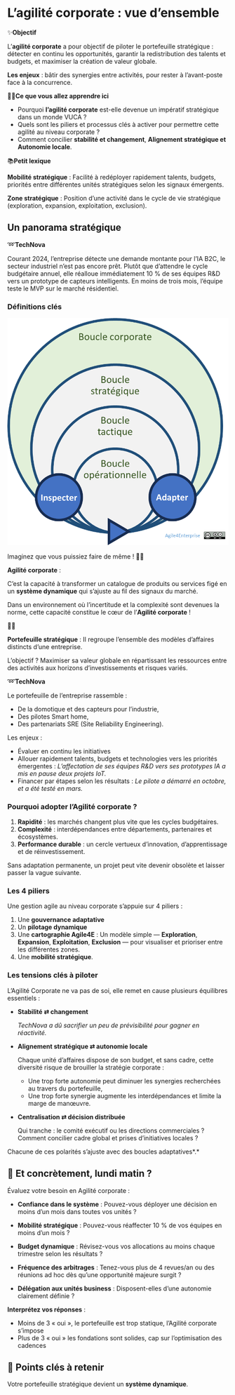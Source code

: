 # L’agilité corporate : vue d’ensemble

✨**Objectif**

L’**agilité corporate** a pour objectif de piloter le portefeuille stratégique : détecter en continu les opportunités, garantir la redistribution des talents et budgets, et maximiser la création de valeur globale.

**Les enjeux** : bâtir des synergies entre activités, pour rester à l’avant-poste face à la concurrence.

🧑‍🎓**Ce que vous allez apprendre ici**

- Pourquoi **l’agilité corporate** est-elle devenue un impératif stratégique dans un monde VUCA ?
- Quels sont les piliers et processus clés à activer pour permettre cette agilité au niveau corporate ?
- Comment concilier **stabilité et changement**, **Alignement stratégique et Autonomie locale**.

📚**Petit lexique**

**Mobilité stratégique** : Facilité à redéployer rapidement talents, budgets, priorités entre différentes unités stratégiques selon les signaux émergents.

**Zone stratégique** : Position d’une activité dans le cycle de vie stratégique (exploration, expansion, exploitation, exclusion).

## Un panorama stratégique

➿**TechNova**

Courant 2024, l’entreprise détecte une demande montante pour l’IA B2C, le secteur industriel n’est pas encore prêt. Plutôt que d’attendre le cycle budgétaire annuel, elle réalloue immédiatement 10 % de ses équipes R&D vers un prototype de capteurs intelligents. En moins de trois mois, l’équipe teste le MVP sur le marché résidentiel.

### Définitions clés

![La place de l’agilité corporate dans les boucles adaptatives](image.png)

Imaginez que vous puissiez faire de même !
🧑‍🎓

**Agilité corporate** :

C’est la capacité à transformer un catalogue de produits ou services figé en un **système dynamique** qui s’ajuste au fil des signaux du marché.

Dans un environnement où l’incertitude et la complexité sont devenues la norme, cette capacité constitue le cœur de l’**Agilité corporate** !

🧑‍🎓

**Portefeuille stratégique** :
Il regroupe l’ensemble des modèles d’affaires distincts d’une entreprise.

L’objectif ? Maximiser sa valeur globale en répartissant les ressources entre des activités aux horizons d’investissements et risques variés.

➿**TechNova**

Le portefeuille de l’entreprise rassemble :

- De la domotique et des capteurs pour l’industrie,
- Des pilotes Smart home,
- Des partenariats SRE (Site Reliability Engineering).

Les enjeux :

- Évaluer en continu les initiatives
- Allouer rapidement talents, budgets et technologies vers les priorités émergentes : *L’affectation de ses équipes R&D vers ses prototypes IA a mis en pause deux projets IoT.*
- Financer par étapes selon les résultats : *Le pilote a démarré en octobre, et a été testé en mars.*

### Pourquoi adopter l’Agilité corporate ?

1. **Rapidité** : les marchés changent plus vite que les cycles budgétaires.
2. **Complexité** : interdépendances entre départements, partenaires et écosystèmes.
3. **Performance durable** : un cercle vertueux d’innovation, d’apprentissage et de réinvestissement.

Sans adaptation permanente, un projet peut vite devenir obsolète et laisser passer la vague suivante.

### Les 4 piliers

Une gestion agile au niveau corporate s’appuie sur 4 piliers :

1. Une **gouvernance adaptative**
2. Un **pilotage dynamique**
3. Une **cartographie Agile4E** : Un modèle simple — **Exploration**, **Expansion**, **Exploitation**, **Exclusion** — pour visualiser et prioriser entre les différentes zones.
4. Une **mobilité stratégique**.

### Les tensions clés à piloter

L’Agilité Corporate ne va pas de soi, elle remet en cause plusieurs équilibres essentiels :

- **Stabilité ⇄ changement**

    *TechNova a dû sacrifier un peu de prévisibilité pour gagner en réactivité.*

- **Alignement stratégique ⇄ autonomie locale**

    Chaque unité d’affaires dispose de son budget, et sans cadre, cette diversité risque de brouiller la stratégie corporate :

  - Une trop forte autonomie peut diminuer les synergies recherchées au travers du portefeuille,
  - Une trop forte synergie augmente les interdépendances et limite la marge de manœuvre.

- **Centralisation ⇄ décision distribuée**

    Qui tranche : le comité exécutif ou les directions commerciales ? Comment concilier cadre global et prises d’initiatives locales ?

Chacune de ces polarités s’ajuste avec des boucles adaptatives*.*

## 👣 Et concrètement, lundi matin ?

Évaluez votre besoin en Agilité corporate :

- **Confiance dans le système** :
Pouvez-vous déployer une décision en moins d’un mois dans toutes vos unités ?

- **Mobilité stratégique** :
Pouvez-vous réaffecter 10 % de vos équipes en moins d’un mois ?

- **Budget dynamique** :
Révisez-vous vos allocations au moins chaque trimestre selon les résultats ?

- **Fréquence des arbitrages** :
Tenez-vous plus de 4 revues/an ou des réunions ad hoc dès qu’une opportunité majeure surgit ?

- **Délégation aux unités business** :
Disposent-elles d’une autonomie clairement définie ?

**Interprétez vos réponses** :

- Moins de 3 « oui », le portefeuille est trop statique, l’Agilité corporate s’impose
- Plus de 3 « oui » les fondations sont solides, cap sur l’optimisation des cadences

## 🔑 Points clés à retenir

Votre portefeuille stratégique devient un **système dynamique**.

